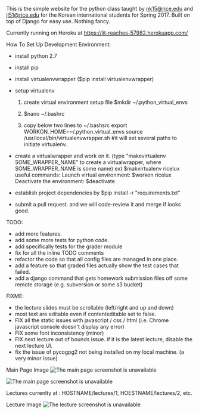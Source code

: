 This is the simple website for the python class taught by nk15@rice.edu and jl51@rice.edu for the Korean international
students for Spring 2017. Built on top of Django for easy use. Nothing fancy.

Currently running on Heroku at
https://lit-reaches-57982.herokuapp.com/

How To Set Up Development Environment:
- install python 2.7
- install pip
- install virtualenvwrapper ($pip install virtualenvwrapper)
- setup virtualenv
  1. create virtual environment setup file
  	$mkdir ~/.python_virtual_envs

  2. $nano ~/.bashrc 

  3. copy below two lines to ~/.bashsrc
	export WORKON_HOME=~/.python_virtual_envs
	source /usr/local/bin/virtualenvwrapper.sh #it will set several paths to initiate virtualenv.

- create a virtualwrapper and work on it. (type "makevirtualenv SOME_WRAPPER_NAME" to create a virtualwrapper, where SOME_WRAPPER_NAME is some name)
	ex) $makvirtualenv ricelux
	useful commands:
		Launch virtual environment: $workon ricelux
		Deactivate the environment: $deactivate

- establish project dependencies by
	$pip install -r "requirements.txt"

- submit a pull request. and we will code-review it and merge if looks good.


TODO:
- add more features.
- add some more tests for python code.
- add specifically tests for the grader module
- fix for all the inline TODO comments
- refactor the code so that all config files are managed in one place.
- add a feature so that graded files actually show the test cases that failed.
- add a django command that gets homework submission files off some remote storage (e.g. subversion or some s3 bucket)

FIXME:
- the lecture slides must be scrollable (left/right and up and down)
- most text are editable even if contenteditable set to false.
- FIX all the static issues with javascript / css / html (i.e. Chrome javascript console doesn't display any error)
- FIX some font inconsistency (minor)
- FIX next lecture out of bounds issue. if it is the latest lecture, disable the next lecture UI.
- fix the issue of pycogpg2 not being installed on my local machine. (a very minor issue)


Main Page Image
![The main page screenshot is unavailable](https://cloud.githubusercontent.com/assets/10087079/21211491/92b13fe2-c249-11e6-8748-45462600ff62.png)

![The main page screenshot is unavailable](https://cloud.githubusercontent.com/assets/10087079/21211497/9b537958-c249-11e6-901e-bd90b1c57995.png)

Lectures currenlty at : HOSTNAME/lectures/1,   HOESTNAME/lectures/2, etc.

Lecture Image
![The lecture screenshot is unavailable](https://cloud.githubusercontent.com/assets/10087079/21213540/a4b34972-c25a-11e6-9d00-6d99e9bd945e.png)
